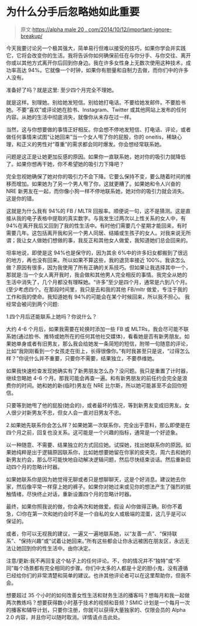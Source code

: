 # 为什么分手后忽略她如此重要

> 原文:[https://alpha male 20 . com/2014/10/12/important-ignore-breakup/](https://alphamale20.com/2014/10/12/important-ignore-breakup/)

今天我要讨论另一个极其强大，简单易行但难以接受的技巧，如果你学会并实践它，它将会改变你的生活。我将告诉你如何确保前任在与你分手、与你交往、离开你或以其他方式离开你后回到你身边。我在许多女性身上无数次使用这种技术，成功率高达 94%。它就像一个时钟，如果你有胆量和自制力去做，而你们中的许多人没有。

准备好了吗？就是这里:
至少四个月完全不理她。

就是这样。别理她。别给她发短信。别给她打电话。不要给她发邮件。不要脸书她。不要“喜欢”或评论她在脸书、Instagram、Twitter 或其他网站上发布的任何内容。从她的生活中彻底消失，就像你从未存在过一样。

当然，这与你想要做的事情正好相反。你会想不停地发短信、打电话、评论，或者做任何事情来试图“让她回来”当一个女人甩了你的屁股，你的 oneitis，稀缺心理，和正义的男性对“尊重”的需求都会同时爆发。你会想经常联系她。

问题是这正是让她更加反感的原因。如果你一直联系她，她对你的吸引力就降低了。如果你想再干她，你不希望她的吸引力下降吧？

完全忽视她确保了她对你的吸引力不会下降。它要么保持不变，要么随着时间的推移而增加。如果她为了另一个男人甩了你，这就更糟了。如果她和令人兴奋的 NRE 新男友在一起，而你像小狗一样不停地联系她，她对你的吸引力就会消失。这是你的错。

这就是为什么我有 94%的 FB / MLTR 回报率。顺便说一句，这不是猜测。这是直接从我的电子表格中提取的真实数字。与我发生过两次以上性关系的女人中，有 94%在离开我后又回到了我的性生活中。有时他们需要几个星期才能回来，有时需要几年。这包括离开我和另一个男人同居、结婚或生孩子的女人。对我来说无所谓；我让女人做她们想做的事，我反正和其他女人做爱，我知道她们总会回来的。

坦率地说，即使是这 94%也是保守的，因为其余 6%中的许多妇女都搬到了很远的地方，再也没有回来。所以如果不算这些，我的退货率接近 100%。我该怎么做？原因有很多，因为我使用了所有正确的关系技巧。但如果让我选择其中一个，那就是:当一个女人离开我时，我会做和其他男人完全相反的事情。我完全从她的生活中消失了，几个月都没有理睬她。“许多”至少是四个月，通常是六到八个月。(至少考虑四个。在那段时间里，我只是去和我的其他 FB/mltr 做爱，专注于我的工作和我的使命。我知道她有 94%的可能会在某个时候回来，所以我不担心。 我经常会被问到两个问题:

1.四个月后还能联系上她吗？你说什么？

大约 4-6 个月后，如果我需要在轮换时添加一些 FB 或 MLTRs，我会尽可能不联系她(通过脸书、推特或她所在的任何其他社交媒体)，看看她是否有新男朋友。如果她单身或者有旧男友，那么我会给她发一条简短的短信，附带一句随意的评论，比如“我刚刚看到一个女孩走在街上，长得很像你。”有时我甚至只是说，“过得怎么样？”你说什么并不重要，只要你不需要，结果独立，不要恭维她。

如果我快速检查发现她确实有了新男朋友怎么办？没问题。我只是重置了计时器，继续忽略她 4-6 个月。那我可能会再查一遍。和有新男朋友的前任约会完全是浪费你的时间。她和她的新(临时)男友在 NRE 比尔斯，所以她可能甚至不会回你短信。

只要等到她甩了他的屁股(她会的)，或者最坏的情况，等到新男友变成旧男友。女人很少对新男友不忠，但女人会一直对旧男友不忠。

2.如果她先联系你会怎么样？如果她第一次联系你，完全出乎意料，那么即使是在四个月之前，回复也没关系。这可能是一个兴趣的指标，通常是一个好迹象。

以一种随意、不需要、结果独立的方式回应她。试探她，找出她联系你的原因。如果她纯粹是出于逻辑原因联系你，比如她想要她留在你家的皮夹克，周六去和她的新男友约会，那么尽可能快地自动解决逻辑问题，然后尽快结束谈话。然后重新启动四个月的忽略计时器。

如果她联系你是因为她觉得无聊或者只是想聊聊天，这是个好消息。建议她去你家，然后像平常一样穿上她的裤子。如果你对她过来或见你的想法产生了强烈的抵触情绪，尽快终止对话，重新设置四个月的忽略计时器。

最终，如果你照我说的做，你会再次和她做爱。假设 A)你做得正确，B)你不着急，C)你在第一次和她约会时不是一个自私的女人或极端的混蛋，这几乎是可以保证的。

或者，你可以无视我的建议，一遍又一遍地联系她，以“友善一点”、“保持联系”、“保持兴趣”或“试着让她回来。”所有这些都会让你永远被困在朋友区，永远无法让她回到你的性生活中。由你决定。

注意/更新:我不再回复这个帖子上的任何评论。不，你的情况并不“独特”或“不同”每个场景都有完全相同的步骤。你们中太多的人都是十足的胆小鬼，没有遵循已经给你们的非常清楚和简单的建议。也许其他评论者可以在这里帮助你，但我不会。

想要超过 35 个小时的如何改善女性生活和财务生活的播客吗？想每月和我一起做两次教练吗？想要获得数小时基于技术的视频和音频？SMIC 计划是一个每月一次的播客和辅导计划，只要你注册，你就可以获得大量独家的、仅限会员的 Alpha 2.0 内容，并且你可以随时取消。详情请点击此处。